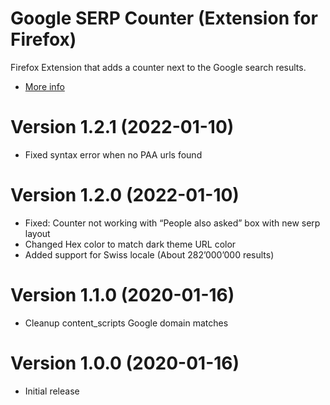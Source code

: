 # Google SERP Counter (Extension for Firefox)
Firefox Extension that adds a counter next to the Google search results.

- [More info](https://martijnoud.com/google-serp-counter/)

# Version 1.2.1 (2022-01-10)
- Fixed syntax error when no PAA urls found


# Version 1.2.0 (2022-01-10)
- Fixed: Counter not working with “People also asked” box with new serp layout
- Changed Hex color to match dark theme URL color
- Added support for Swiss locale (About 282’000’000 results)

# Version 1.1.0 (2020-01-16)
- Cleanup content_scripts Google domain matches

# Version 1.0.0 (2020-01-16)
- Initial release